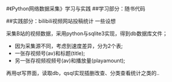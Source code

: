 #《Python网络数据采集》学习与实践
##学习部分：随书代码


##实践部分：bilibili视频网站投稿统计
一些设想 

采集B站的视频数据，采用python与sqlite3实现，得到db数据库文件；

- 因为采集源不同，考虑到速度差异，分为2个表;
- 一张存视频号(av)和标题(title);
- 另一张存视频视频号(av)和播放量(playamount);

再用qt写界面，读取db，qsql实现插删改查、分类查看统计之类的..